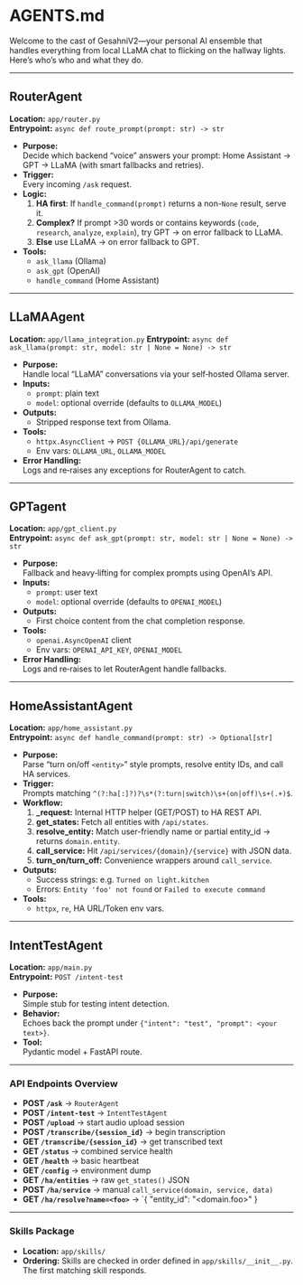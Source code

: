 # AGENTS.md

Welcome to the cast of GesahniV2—your personal AI ensemble that handles everything from local LLaMA chat to flicking on the hallway lights. Here’s who’s who and what they do.

---

## RouterAgent
**Location:** `app/router.py`  
**Entrypoint:** `async def route_prompt(prompt: str) -> str`

- **Purpose:**  
  Decide which backend “voice” answers your prompt: Home Assistant → GPT → LLaMA (with smart fallbacks and retries).
- **Trigger:**  
  Every incoming `/ask` request.
- **Logic:**  
  1. **HA first**: If `handle_command(prompt)` returns a non-`None` result, serve it.  
  2. **Complex?** If prompt >30 words or contains keywords (`code`, `research`, `analyze`, `explain`), try GPT → on error fallback to LLaMA.  
  3. **Else** use LLaMA → on error fallback to GPT.
- **Tools:**  
  - `ask_llama` (Ollama)  
  - `ask_gpt` (OpenAI)  
  - `handle_command` (Home Assistant)

---

## LLaMAAgent
**Location:** `app/llama_integration.py`
**Entrypoint:** `async def ask_llama(prompt: str, model: str | None = None) -> str`

- **Purpose:**  
  Handle local “LLaMA” conversations via your self‑hosted Ollama server.
- **Inputs:**  
  - `prompt`: plain text  
  - `model`: optional override (defaults to `OLLAMA_MODEL`)
- **Outputs:**  
  - Stripped response text from Ollama.
- **Tools:**  
  - `httpx.AsyncClient` → `POST {OLLAMA_URL}/api/generate`  
  - Env vars: `OLLAMA_URL`, `OLLAMA_MODEL`
- **Error Handling:**  
  Logs and re‑raises any exceptions for RouterAgent to catch.

---

## GPTagent
**Location:** `app/gpt_client.py`  
**Entrypoint:** `async def ask_gpt(prompt: str, model: str | None = None) -> str`

- **Purpose:**  
  Fallback and heavy‑lifting for complex prompts using OpenAI’s API.
- **Inputs:**  
  - `prompt`: user text  
  - `model`: optional override (defaults to `OPENAI_MODEL`)
- **Outputs:**  
  - First choice content from the chat completion response.
- **Tools:**  
  - `openai.AsyncOpenAI` client  
  - Env vars: `OPENAI_API_KEY`, `OPENAI_MODEL`
- **Error Handling:**  
  Logs and re‑raises to let RouterAgent handle fallbacks.

---

## HomeAssistantAgent
**Location:** `app/home_assistant.py`  
**Entrypoint:** `async def handle_command(prompt: str) -> Optional[str]`

- **Purpose:**  
  Parse “turn on/off `<entity>`” style prompts, resolve entity IDs, and call HA services.
- **Trigger:**  
  Prompts matching `^(?:ha[:]?)?\s*(?:turn|switch)\s+(on|off)\s+(.+)$`.
- **Workflow:**  
  1. **_request:** Internal HTTP helper (GET/POST) to HA REST API.  
  2. **get_states:** Fetch all entities with `/api/states`.  
  3. **resolve_entity:** Match user-friendly name or partial entity_id → returns `domain.entity`.  
  4. **call_service:** Hit `/api/services/{domain}/{service}` with JSON data.  
  5. **turn_on/turn_off:** Convenience wrappers around `call_service`.  
- **Outputs:**  
  - Success strings: e.g. `Turned on light.kitchen`  
  - Errors: `Entity 'foo' not found` or `Failed to execute command`
- **Tools:**  
  - `httpx`, `re`, HA URL/Token env vars.

---

## IntentTestAgent
**Location:** `app/main.py`  
**Entrypoint:** `POST /intent-test`

- **Purpose:**  
  Simple stub for testing intent detection.  
- **Behavior:**  
  Echoes back the prompt under `{"intent": "test", "prompt": <your text>}`.  
- **Tool:**  
  Pydantic model + FastAPI route.

---

### API Endpoints Overview
- **POST `/ask`** → `RouterAgent`  
- **POST `/intent-test`** → `IntentTestAgent`
- **POST `/upload`** → start audio upload session
- **POST `/transcribe/{session_id}`** → begin transcription
- **GET `/transcribe/{session_id}`** → get transcribed text
- **GET `/status`** → combined service health
- **GET `/health`** → basic heartbeat
- **GET `/config`** → environment dump
- **GET `/ha/entities`** → raw `get_states()` JSON
- **POST `/ha/service`** → manual `call_service(domain, service, data)`
- **GET `/ha/resolve?name=<foo>`** → `{ "entity_id": "<domain.foo>" }

---

### Skills Package

- **Location:** `app/skills/`
- **Ordering:** Skills are checked in order defined in
  `app/skills/__init__.py`. The first matching skill responds.

